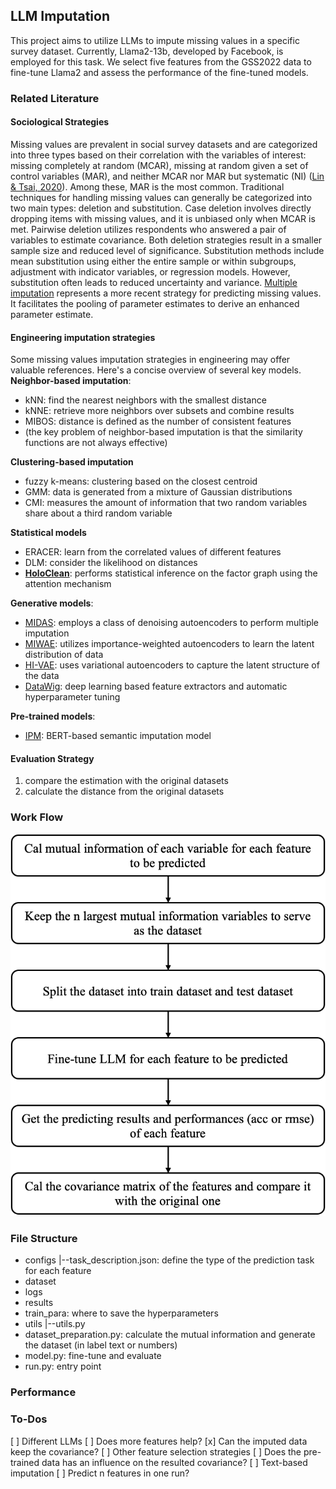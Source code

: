 ## LLM Imputation
This project aims to utilize LLMs to impute missing values in a specific survey dataset. Currently, Llama2-13b, developed by Facebook, is employed for this task. We select five features from the GSS2022 data to fine-tune Llama2 and assess the performance of the fine-tuned models.

### Related Literature
#### Sociological Strategies
Missing values are prevalent in social survey datasets and are categorized into three types based on their correlation with the variables of interest: missing completely at random (MCAR), missing at random given a set of control variables (MAR), and neither MCAR nor MAR but systematic (NI) ([Lin & Tsai, 2020](https://link.springer.com/article/10.1007/s10462-019-09709-4)). Among these, MAR is the most common.
Traditional techniques for handling missing values can generally be categorized into two main types: deletion and substitution. Case deletion involves directly dropping items with missing values, and it is unbiased only when MCAR is met. Pairwise deletion utilizes respondents who answered a pair of variables to estimate covariance. Both deletion strategies result in a smaller sample size and reduced level of significance. Substitution methods include mean substitution using either the entire sample or within subgroups, adjustment with indicator variables, or regression models. However, substitution often leads to reduced uncertainty and variance.
[Multiple imputation](https://www.jstor.org/stable/2291635) represents a more recent strategy for predicting missing values. It facilitates the pooling of parameter estimates to derive an enhanced parameter estimate.

#### Engineering imputation strategies
Some missing values imputation strategies in engineering may offer valuable references. Here's a concise overview of several key models.
**Neighbor-based imputation**:
- kNN: find the nearest neighbors with the smallest distance
- kNNE: retrieve more neighbors over subsets and combine results
- MIBOS: distance is defined as the number of consistent features
- (the key problem of neighbor-based imputation is that the similarity functions are not always effective)

**Clustering-based imputation**
- fuzzy k-means: clustering based on the closest centroid
- GMM: data is generated from a mixture of Gaussian distributions
- CMI: measures the amount of information that two random variables share about a third random variable

**Statistical models**
- ERACER: learn from the correlated values of different features
- DLM: consider the likelihood on distances
- **[HoloClean](https://arxiv.org/abs/1702.00820)**: performs statistical inference on the factor graph using the attention mechanism

**Generative models**:
- [MIDAS](https://arxiv.org/abs/1705.02737): employs a class of denoising autoencoders to perform multiple imputation
- [MIWAE](https://arxiv.org/abs/1812.02633): utilizes importance-weighted autoencoders to learn the latent distribution of data
- [HI-VAE](https://arxiv.org/abs/1807.03653): uses variational autoencoders to capture the latent structure of the data
- [DataWig](https://jmlr.org/papers/v20/18-753.html): deep learning based feature extractors and automatic hyperparameter tuning

**Pre-trained models**:
- [IPM](https://ieeexplore.ieee.org/document/9458712): BERT-based semantic imputation model 

#### Evaluation Strategy
1. compare the estimation with the original datasets
2. calculate the distance from the original datasets

### Work Flow
![Work Flow of the current project](image.png)

### File Structure
- configs
|--task_description.json: define the type of the prediction task for each feature
- dataset
- logs
- results
- train_para: where to save the hyperparameters
- utils
|--utils.py
- dataset_preparation.py: calculate the mutual information and generate the dataset (in label text or numbers)
- model.py: fine-tune and evaluate
- run.py: entry point

### Performance

### To-Dos
[ ] Different LLMs
[ ] Does more features help?
[x] Can the imputed data keep the covariance?
[ ] Other feature selection strategies
[ ] Does the pre-trained data has an influence on the resulted covariance?
[ ] Text-based imputation
[ ] Predict n features in one run?
